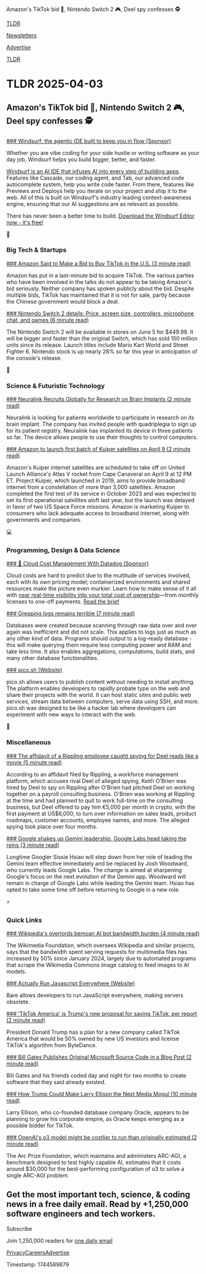 Amazon's TikTok bid 📱, Nintendo Switch 2 🎮, Deel spy confesses 🕵️

[TLDR](/)

[Newsletters](/newsletters)

[Advertise](https://advertise.tldr.tech/)

[TLDR](/)

# TLDR 2025-04-03

## Amazon's TikTok bid 📱, Nintendo Switch 2 🎮, Deel spy confesses 🕵️

### 

[### Windsurf: the agentic IDE built to keep you in flow (Sponsor)](https://codeium.com/windsurf?utm_source=newsletter&amp;utm_campaign=tldr&amp;utm_content=primary1)

Whether you are vibe coding for your side hustle or writing software as your day job, Windsurf helps you build bigger, better, and faster.

[Windsurf is an AI IDE that infuses AI into every step of building apps](https://codeium.com/windsurf?utm_source=newsletter&utm_campaign=tldr&utm_content=primary1). Features like Cascade, our coding agent, and Tab, our advanced code autocomplete system, help you write code faster. From there, features like Previews and Deploys help you iterate on your project and ship it to the web. All of this is built on Windsurf's industry leading context-awareness engine, ensuring that our AI suggestions are as relevant as possible.

There has never been a better time to build. [Download the Windsurf Editor now - it's free!](https://codeium.com/windsurf?utm_source=newsletter&utm_campaign=tldr&utm_content=primary1)

📱

### Big Tech & Startups

[### Amazon Said to Make a Bid to Buy TikTok in the U.S. (3 minute read)](https://www.nytimes.com/2025/04/02/business/media/amazon-tiktok-bid.html?unlocked_article_code=1.804.eMpl.MO1EZYvs_kCR&amp;smid=url-share&amp;utm_source=tldrnewsletter)

Amazon has put in a last-minute bid to acquire TikTok. The various parties who have been involved in the talks do not appear to be taking Amazon's bid seriously. Neither company has spoken publicly about the bid. Despite multiple bids, TikTok has maintained that it is not for sale, partly because the Chinese government would block a deal.

[### Nintendo Switch 2 details: Price, screen size, controllers, microphone chat, and games (6 minute read)](https://www.cnbc.com/2025/04/02/nintendo-switch-2-details-screen-size-controllers-storage-chat-games-price.html?utm_source=tldrnewsletter)

The Nintendo Switch 2 will be available in stores on June 5 for $449.99. It will be bigger and faster than the original Switch, which has sold 150 million units since its release. Launch titles include Mario Kart World and Street Fighter 6. Nintendo stock is up nearly 28% so far this year in anticipation of the console's release.

🚀

### Science & Futuristic Technology

[### Neuralink Recruits Globally for Research on Brain Implants (2 minute read)](https://www.bloomberg.com/news/articles/2025-04-02/neuralink-recruits-globally-for-research-on-brain-implants?accessToken=eyJhbGciOiJIUzI1NiIsInR5cCI6IkpXVCJ9.eyJzb3VyY2UiOiJTdWJzY3JpYmVyR2lmdGVkQXJ0aWNsZSIsImlhdCI6MTc0MzY1NTU0MywiZXhwIjoxNzQ0MjYwMzQzLCJhcnRpY2xlSWQiOiJTVTNWTUxUMVVNMFcwMCIsImJjb25uZWN0SWQiOiI2NTc1NjkyN0UwMkM0N0MwQkQ0MDNEQTJGMEUyNzIyMyJ9.Px7OYqwUIbNDwNKNwxSr4Dh7RjTGMP4orGDFH1tepSg&utm_source=tldrnewsletter)

Neuralink is looking for patients worldwide to participate in research on its brain implant. The company has invited people with quadriplegia to sign up for its patient registry. Neuralink has implanted its device in three patients so far. The device allows people to use their thoughts to control computers.

[### Amazon to launch first batch of Kuiper satellites on April 9 (2 minute read)](https://www.cnbc.com/2025/04/02/amazon-to-launch-first-batch-of-kuiper-satellites-on-april-9-.html?utm_source=tldrnewsletter)

Amazon's Kuiper internet satellites are scheduled to take off on United Launch Alliance's Atlas V rocket from Cape Canaveral on April 9 at 12 PM ET. Project Kuiper, which launched in 2019, aims to provide broadband internet from a constellation of more than 3,000 satellites. Amazon completed the first test of its service in October 2023 and was expected to set its first operational satellites aloft last year, but the launch was delayed in favor of two US Space Force missions. Amazon is marketing Kuiper to consumers who lack adequate access to broadband internet, along with governments and companies.

💻

### Programming, Design & Data Science

[### 💸 Cloud Cost Management With Datadog (Sponsor)](https://www.datadoghq.com/resources/cloud-cost-management-product-brief/?utm_source=tldrnewsletter&amp;utm_medium=newsletter&amp;utm_campaign=dg-cloudcostmgmt-ww-ccm-product-brief-tldr)

Cloud costs are hard to predict due to the multitude of services involved, each with its own pricing model; containerized environments and shared resources make the picture even murkier. Learn how to make sense of it all with [near real-time visibility into your total cost of ownership](https://www.datadoghq.com/resources/cloud-cost-management-product-brief/?utm_source=tldrnewsletter&utm_medium=newsletter&utm_campaign=dg-cloudcostmgmt-ww-ccm-product-brief-tldr)—from monthly licenses to one-off payments. [Read the brief](https://www.datadoghq.com/resources/cloud-cost-management-product-brief/?utm_source=tldrnewsletter&utm_medium=newsletter&utm_campaign=dg-cloudcostmgmt-ww-ccm-product-brief-tldr)

[### Grepping logs remains terrible (7 minute read)](https://chronicles.mad-scientist.club/tales/grepping-logs-remains-terrible/?utm_source=tldrnewsletter)

Databases were created because scanning through raw data over and over again was inefficient and did not scale. This applies to logs just as much as any other kind of data. Programs should output to a log-ready database - this will make querying them require less computing power and RAM and take less time. It also enables aggregations, computations, build stats, and many other database functionalities.

[### pico.sh (Website)](https://pico.sh/?utm_source=tldrnewsletter)

pico.sh allows users to publish content without needing to install anything. The platform enables developers to rapidly probate type on the web and share their projects with the world. It can host static sites and public web services, stream data between computers, serve data using SSH, and more. pico.sh was designed to be like a hacker lab where developers can experiment with new ways to interact with the web.

🎁

### Miscellaneous

[### The affidavit of a Rippling employee caught spying for Deel reads like a movie (5 minute read)](https://techcrunch.com/2025/04/02/the-affidavit-of-a-rippling-employee-caught-spying-for-deel-reads-like-a-movie/?utm_source=tldrnewsletter)

According to an affidavit filed by Rippling, a workforce management platform, which accuses rival Deel of alleged spying, Keith O'Brien was hired by Deel to spy on Rippling after O'Brien had pitched Deel on working together on a payroll consulting business. O'Brien was working at Rippling at the time and had planned to quit to work full-time on the consulting business, but Deel offered to pay him €5,000 per month in crypto, with the first payment at US$6,000, to turn over information on sales leads, product roadmaps, customer accounts, employee names, and more. The alleged spying took place over four months.

[### Google shakes up Gemini leadership, Google Labs head taking the reins (3 minute read)](https://arstechnica.com/gadgets/2025/04/google-shakes-up-gemini-leadership-google-labs-head-taking-the-reins/?utm_source=tldrnewsletter)

Longtime Googler Sissie Hsiao will step down from her role of leading the Gemini team effective immediately and be replaced by Josh Woodward, who currently leads Google Labs. The change is aimed at sharpening Google's focus on the next evolution of the Gemini app. Woodward will remain in charge of Google Labs while leading the Gemini team. Hsiao has opted to take some time off before returning to Google in a new role.

⚡

### Quick Links

[### Wikipedia's overlords bemoan AI bot bandwidth burden (4 minute read)](https://www.theregister.com/2025/04/03/wikimedia_foundation_bemoans_bot_bandwidth/?utm_source=tldrnewsletter)

The Wikimedia Foundation, which oversees Wikipedia and similar projects, says that the bandwidth spent serving requests for multimedia files has increased by 50% since January 2024, largely due to automated programs that scrape the Wikimedia Commons image catalog to feed images to AI models.

[### Actually Run Javascript Everywhere (Website)](https://bare.pears.com/?utm_source=tldrnewsletter)

Bare allows developers to run JavaScript everywhere, making servers obsolete.

[### ‘TikTok America' is Trump's new proposal for saving TikTok, per report (2 minute read)](https://9to5mac.com/2025/04/02/tiktok-america-is-trumps-new-proposal-for-saving-tiktok-per-report/?utm_source=tldrnewsletter)

President Donald Trump has a plan for a new company called TikTok America that would be 50% owned by new US investors and license TikTok's algorithm from ByteDance.

[### Bill Gates Publishes Original Microsoft Source Code in a Blog Post (2 minute read)](https://www.cnet.com/tech/computing/bill-gates-publishes-original-microsoft-source-code-in-a-blog-post?utm_source=tldrnewsletter)

Bill Gates and his friends coded day and night for two months to create software that they said already existed.

[### How Trump Could Make Larry Ellison the Next Media Mogul (10 minute read)](https://www.nytimes.com/2025/04/02/technology/trump-larry-ellison-tiktok-oracle.html?unlocked_article_code=1.804.bQ7L.Tqf1M_B0oafx&amp;smid=url-share&amp;utm_source=tldrnewsletter)

Larry Ellison, who co-founded database company Oracle, appears to be planning to grow his corporate empire, as Oracle keeps emerging as a possible bidder for TikTok.

[### OpenAI's o3 model might be costlier to run than originally estimated (2 minute read)](https://techcrunch.com/2025/04/02/openais-o3-model-might-be-costlier-to-run-than-originally-estimated/?utm_source=tldrnewsletter)

The Arc Prize Foundation, which maintains and administers ARC-AGI, a benchmark designed to test highly capable AI, estimates that it costs around $30,000 for the best-performing configuration of o3 to solve a single ARC-AGI problem.

## Get the most important tech, science, & coding news in a free daily email. Read by +1,250,000 software engineers and tech workers.

Subscribe

Join 1,250,000 readers for [one daily email](/api/latest/tech)

[Privacy](/privacy)[Careers](https://jobs.ashbyhq.com/tldr.tech)[Advertise](/tech/advertise)

Timestamp: 1744589879